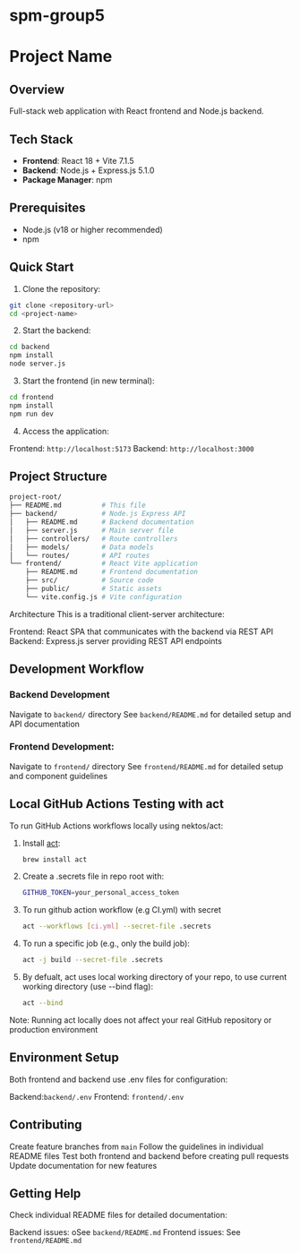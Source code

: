 # spm-group5

# Project Name

## Overview

Full-stack web application with React frontend and Node.js backend.

## Tech Stack

- **Frontend**: React 18 + Vite 7.1.5
- **Backend**: Node.js + Express.js 5.1.0
- **Package Manager**: npm

## Prerequisites

- Node.js (v18 or higher recommended)
- npm

## Quick Start

1. Clone the repository:

```bash
git clone <repository-url>
cd <project-name>
```

2. Start the backend:

```bash
cd backend
npm install
node server.js
```

3. Start the frontend (in new terminal):

```bash
cd frontend
npm install
npm run dev
```

4. Access the application:

Frontend:  `http://localhost:5173`
Backend: `http://localhost:3000`

## Project Structure

```bash
project-root/
├── README.md          # This file
├── backend/           # Node.js Express API
│   ├── README.md      # Backend documentation
│   ├── server.js      # Main server file
│   ├── controllers/   # Route controllers
│   ├── models/        # Data models
│   └── routes/        # API routes
└── frontend/          # React Vite application
    ├── README.md      # Frontend documentation
    ├── src/           # Source code
    ├── public/        # Static assets
    └── vite.config.js # Vite configuration
```

Architecture
This is a traditional client-server architecture:

Frontend: React SPA that communicates with the backend via REST API
Backend: Express.js server providing REST API endpoints

## Development Workflow

### Backend Development

Navigate to `backend/` directory See `backend/README.md` for detailed setup and API documentation

### Frontend Development:

Navigate to `frontend/` directory
See `frontend/README.md` for detailed setup and component guidelines

## Local GitHub Actions Testing with act

To run GitHub Actions workflows locally using nektos/act:

1. Install [act](https://github.com/nektos/act):
   ```sh
   brew install act

   ```
2. Create a .secrets file in repo root with:
   ```sh
   GITHUB_TOKEN=your_personal_access_token

   ```
3. To run github action workflow (e.g CI.yml) with secret
   ```sh
   act --workflows [ci.yml] --secret-file .secrets

   ```
4. To run a specific job (e.g., only the build job):
   ```sh
   act -j build --secret-file .secrets

   ```

5. By defualt, act uses local working directory of your repo, to use current working directory (use --bind flag):
    ```sh
    act --bind 

Note: Running act locally does not affect your real GitHub repository or production environment

## Environment Setup

Both frontend and backend use .env files for configuration:

Backend:`backend/.env`
Frontend: `frontend/.env`

## Contributing

Create feature branches from `main`
Follow the guidelines in individual README files
Test both frontend and backend before creating pull requests
Update documentation for new features

## Getting Help

Check individual README files for detailed documentation:

Backend issues: oSee `backend/README.md`
Frontend issues: See `frontend/README.md`
